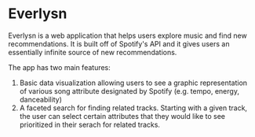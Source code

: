 # Everlysn

Everlysn is a web application that helps users explore music and find new recommendations. It is built off of Spotify's API and it gives users an essentially infinite source of new recommendations.

The app has two main features:
1. Basic data visualization allowing users to see a graphic representation of various song attribute designated by Spotify (e.g. tempo, energy, danceability)
2. A faceted search for finding related tracks. Starting with a given track, the user can select certain attributes that they would like to see prioritized in their serach for related tracks.

